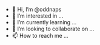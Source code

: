 - 👋 Hi, I’m @oddnaps
- 👀 I’m interested in ...
- 🌱 I’m currently learning ...
- 💞️ I’m looking to collaborate on ...
- 📫 How to reach me ...

<!---
oddnaps/oddnaps is a ✨ special ✨ repository because its `README.md` (this file) appears on your GitHub profile.
You can click the Preview link to take a look at your changes.
--->
